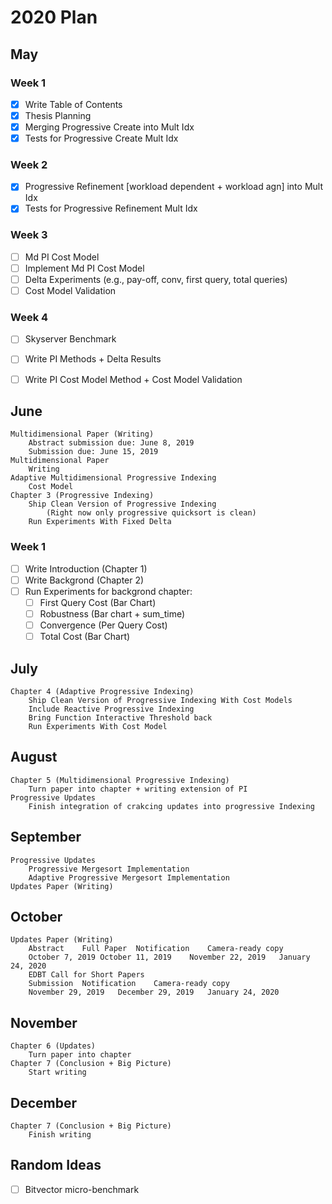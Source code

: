 # 2020 Plan
## May
### Week 1
- [x] Write Table of Contents
- [x] Thesis Planning
- [x] Merging Progressive Create into Mult Idx
- [x] Tests for Progressive Create Mult Idx

### Week 2
- [X] Progressive Refinement [workload dependent + workload agn] into Mult Idx
- [X] Tests for Progressive Refinement Mult Idx

### Week 3
- [ ] Md PI Cost Model
- [ ] Implement Md PI Cost Model
- [ ] Delta Experiments (e.g., pay-off, conv, first query, total queries)
- [ ] Cost Model Validation

### Week 4
- [ ] Skyserver Benchmark
- [ ] Write PI Methods + Delta Results
- [ ] Write PI Cost Model Method + Cost Model Validation


## June
	Multidimensional Paper (Writing)
		Abstract submission due: June 8, 2019
		Submission due: June 15, 2019
	Multidimensional Paper 
		Writing
	Adaptive Multidimensional Progressive Indexing
		Cost Model
	Chapter 3 (Progressive Indexing)
		Ship Clean Version of Progressive Indexing 
			(Right now only progressive quicksort is clean)
		Run Experiments With Fixed Delta
### Week 1
- [ ] Write Introduction (Chapter 1)
- [ ] Write Backgrond (Chapter 2)
- [ ] Run Experiments for backgrond chapter:
	- [ ] First Query Cost (Bar Chart)
	- [ ] Robustness (Bar chart + sum_time)
	- [ ] Convergence (Per Query Cost)
	- [ ] Total Cost (Bar Chart)

## July
	Chapter 4 (Adaptive Progressive Indexing)
		Ship Clean Version of Progressive Indexing With Cost Models
		Include Reactive Progressive Indexing
		Bring Function Interactive Threshold back
		Run Experiments With Cost Model	
## August
	Chapter 5 (Multidimensional Progressive Indexing)
		Turn paper into chapter + writing extension of PI
	Progressive Updates
		Finish integration of crakcing updates into progressive Indexing
## September
	Progressive Updates
		Progressive Mergesort Implementation
		Adaptive Progressive Mergesort Implementation
	Updates Paper (Writing)
## October
	Updates Paper (Writing)
		Abstract	Full Paper	Notification	Camera-ready copy
		October 7, 2019	October 11, 2019	November 22, 2019	January 24, 2020
		EDBT Call for Short Papers
		Submission	Notification	Camera-ready copy
		November 29, 2019	December 29, 2019	January 24, 2020
## November
	Chapter 6 (Updates)
		Turn paper into chapter
	Chapter 7 (Conclusion + Big Picture)
		Start writing
## December
	Chapter 7 (Conclusion + Big Picture)
		Finish writing

## Random Ideas
- [ ] Bitvector micro-benchmark
